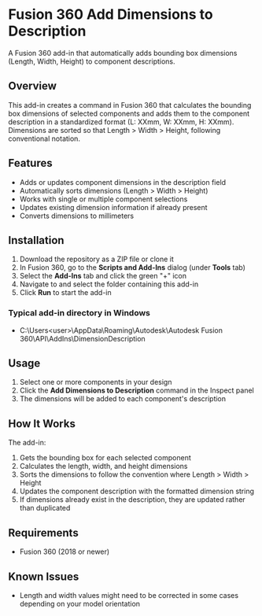 # Fusion 360 Add Dimensions to Description

A Fusion 360 add-in that automatically adds bounding box dimensions (Length, Width, Height) to component descriptions.

## Overview

This add-in creates a command in Fusion 360 that calculates the bounding box dimensions of selected components and adds them to the component description in a standardized format (L: XXmm, W: XXmm, H: XXmm). Dimensions are sorted so that Length > Width > Height, following conventional notation.

## Features

- Adds or updates component dimensions in the description field
- Automatically sorts dimensions (Length > Width > Height)
- Works with single or multiple component selections
- Updates existing dimension information if already present
- Converts dimensions to millimeters

## Installation

1. Download the repository as a ZIP file or clone it
2. In Fusion 360, go to the **Scripts and Add-Ins** dialog (under **Tools** tab)
3. Select the **Add-Ins** tab and click the green "+" icon
4. Navigate to and select the folder containing this add-in
5. Click **Run** to start the add-in

### Typical add-in directory in Windows
- C:\Users\<user>\AppData\Roaming\Autodesk\Autodesk Fusion 360\API\AddIns\DimensionDescription

## Usage

1. Select one or more components in your design
2. Click the **Add Dimensions to Description** command in the Inspect panel
3. The dimensions will be added to each component's description

## How It Works

The add-in:
1. Gets the bounding box for each selected component
2. Calculates the length, width, and height dimensions
3. Sorts the dimensions to follow the convention where Length > Width > Height
4. Updates the component description with the formatted dimension string
5. If dimensions already exist in the description, they are updated rather than duplicated

## Requirements

- Fusion 360 (2018 or newer)

## Known Issues

- Length and width values might need to be corrected in some cases depending on your model orientation
